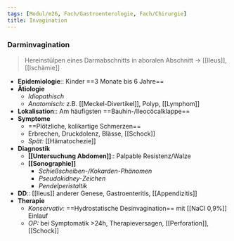 ```yaml
---
tags: [Modul/m26, Fach/Gastroenterologie, Fach/Chirurgie]
title: Invagination
---
```

### Darminvagination
> Hereinstülpen eines Darmabschnitts in aboralen Abschnitt → [[Ileus]], [[Ischämie]]

- **Epidemiologie**:: Kinder ==3 Monate bis 6 Jahre==
- **Ätiologie**
	- *Idiopathisch*
	- *Anatomisch:* z.B. [[Meckel-Divertikel]], Polyp, [[Lymphom]]
- **Lokalisation**:: Am häufigsten ==Bauhin-/Ileocöcalklappe==
- **Symptome**
	- ==Plötzliche, kolikartige Schmerzen==
	- Erbrechen, Druckdolenz, Blässe, [[Schock]]
	- *Spät:* [[Hämatochezie]]
- **Diagnostik**
	- **[[Untersuchung Abdomen]]**:: Palpable Resistenz/Walze
	- **[[Sonographie]]**
		- *Schießscheiben-/Kokarden-Phänomen*
		- *Pseudokidney-Zeichen*
		- *Pendelperistaltik*
- **DD**:: [[Ileus]] anderer Genese, Gastroenteritis, [[Appendizitis]]
- **Therapie**
	- *Konservativ:* ==Hydrostatische Desinvagination== mit [[NaCl 0,9%]] Einlauf
	- *OP:* bei Symptomatik >24h, Therapieversagen, [[Perforation]], [[Schock]]